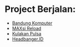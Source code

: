 # Project Berjalan:
  <ul>
    <li><a href="https://www.bandungkomputer.com/">Bandung Komputer</a></li>
    <li><a href="https://maxsi.id/">MAXsi Reload</a></li>
    <li><a href="https://www.kulakanpulsa.com/">Kulakan Pulsa</a></li>
    <li><a href="https://www.headbanger.id/">Headbanger.ID</a></li>
  </ul>

